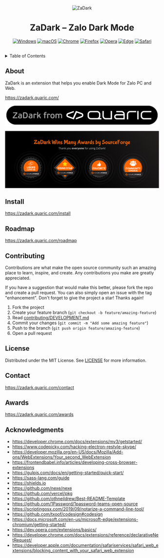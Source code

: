 <br />

<div align="center">
  <img src=".github/zadark-icon.png" width="128" alt="ZaDark" />

  <h1>ZaDark – Zalo Dark Mode</h1>

  [![Windows](https://img.shields.io/badge/Windows-00002D.svg?&style=for-the-badge&logo=windows&logoColor=3989FF)](https://go.quaric.com/zadark-win)
  [![macOS](https://img.shields.io/badge/macOS-00002D.svg?&style=for-the-badge&logo=apple&logoColor=3989FF)](https://go.quaric.com/zadark-mac)
  [![Chrome](https://img.shields.io/badge/Chrome-00002D.svg?&style=for-the-badge&logo=google-chrome&logoColor=3989FF)](https://go.quaric.com/zadark-chrome)
  [![Firefox](https://img.shields.io/badge/Firefox-00002D.svg?&style=for-the-badge&logo=firefox&logoColor=3989FF)](https://go.quaric.com/zadark-firefox)
  [![Opera](https://img.shields.io/badge/Opera-00002D.svg?&style=for-the-badge&logo=opera&logoColor=3989FF)](https://go.quaric.com/zadark-opera)
  [![Edge](https://img.shields.io/badge/Edge-00002D.svg?&style=for-the-badge&logo=microsoft-edge&logoColor=3989FF)](https://go.quaric.com/zadark-edge)
  [![Safari](https://img.shields.io/badge/Safari-00002D.svg?&style=for-the-badge&logo=safari&logoColor=3989FF)](https://go.quaric.com/zadark-safari)
</div>

<br />

<details>
  <summary>Table of Contents</summary>
  <ol>
    <li><a href="#archived">Archived</a></li>
    <li><a href="#about">About</a></li>
    <li><a href="#install">Install</a></li>
    <li><a href="#roadmap">Roadmap</a></li>
    <li><a href="#contributing">Contributing</a></li>
    <li><a href="#license">License</a></li>
    <li><a href="#contact">Contact</a></li>
    <li><a href="#awards">Awards</a></li>
    <li><a href="#acknowledgments">Acknowledgments</a></li>
  </ol>
</details>

## About

ZaDark is an extension that helps you enable Dark Mode for Zalo PC and Web.

https://zadark.quaric.com/

[![ZaDark from Quaric](./.github/zadark-from-quaric.svg)](https://quaric.com/)

![ZaDark Wins Many Awards by SourceForge](./.github/sourceforge-awards.png)

## Install

https://zadark.quaric.com/install

## Roadmap

https://zadark.quaric.com/roadmap

## Contributing

Contributions are what make the open source community such an amazing place to learn, inspire, and create. Any contributions you make are greatly appreciated.

If you have a suggestion that would make this better, please fork the repo and create a pull request. You can also simply open an issue with the tag "enhancement". Don't forget to give the project a star! Thanks again!

1. Fork the project
2. Create your feature branch (`git checkout -b feature/amazing-feature`)
3. Read [contributing/DEVELOPMENT.md](./contributing/DEVELOPMENT.md)
4. Commit your changes (`git commit -m "Add some amazing feature"`)
5. Push to the branch (`git push origin feature/amazing-feature`)
6. Open a pull request

## License

Distributed under the MIT License. See [LICENSE](./LICENSE) for more information.

## Contact

https://zadark.quaric.com/contact

## Awards

https://zadark.quaric.com/awards

## Acknowledgments

- https://developer.chrome.com/docs/extensions/mv3/getstarted/
- https://www.codepicky.com/hacking-electron-restyle-skype/
- https://developer.mozilla.org/en-US/docs/Mozilla/Add-ons/WebExtensions/Your_second_WebExtension
- https://frontendbabel.info/articles/developing-cross-browser-extensions
- https://gulpjs.com/docs/en/getting-started/quick-start/
- https://sass-lang.com/guide
- https://shields.io
- https://github.com/nexe/nexe
- https://github.com/vercel/pkg
- https://github.com/othneildrew/Best-README-Template
- https://github.com/1Password/1password-teams-open-source
- https://scriptingosx.com/2019/09/notarize-a-command-line-tool/
- https://github.com/txoof/codesign#codesign
- https://docs.microsoft.com/en-us/microsoft-edge/extensions-chromium/getting-started/
- https://dev.opera.com/extensions/basics/
- https://developer.chrome.com/docs/extensions/reference/declarativeNetRequest/
- https://developer.apple.com/documentation/safariservices/safari_web_extensions/blocking_content_with_your_safari_web_extension